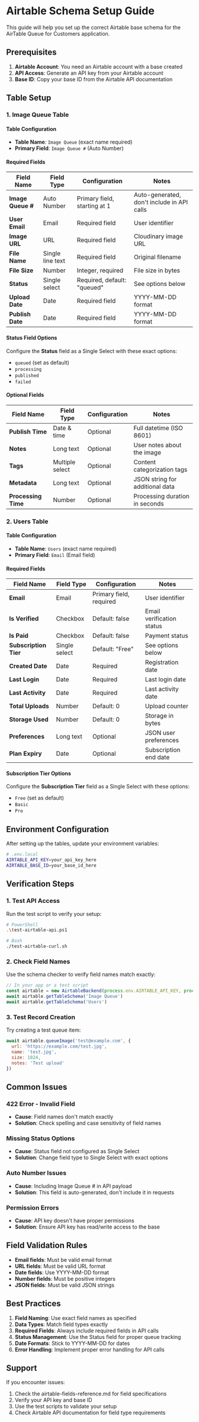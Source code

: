 # Airtable Schema Setup Guide

This guide will help you set up the correct Airtable base schema for the AirTable Queue for Customers application.

## Prerequisites

1. **Airtable Account**: You need an Airtable account with a base created
2. **API Access**: Generate an API key from your Airtable account
3. **Base ID**: Copy your base ID from the Airtable API documentation

## Table Setup

### 1. Image Queue Table

#### Table Configuration
- **Table Name**: `Image Queue` (exact name required)
- **Primary Field**: `Image Queue #` (Auto Number)

#### Required Fields

| Field Name | Field Type | Configuration | Notes |
|------------|------------|---------------|-------|
| **Image Queue #** | Auto Number | Primary field, starting at 1 | Auto-generated, don't include in API calls |
| **User Email** | Email | Required field | User identifier |
| **Image URL** | URL | Required field | Cloudinary image URL |
| **File Name** | Single line text | Required field | Original filename |
| **File Size** | Number | Integer, required | File size in bytes |
| **Status** | Single select | Required, default: "queued" | See options below |
| **Upload Date** | Date | Required field | YYYY-MM-DD format |
| **Publish Date** | Date | Required field | YYYY-MM-DD format |

#### Status Field Options
Configure the **Status** field as a Single Select with these exact options:
- `queued` (set as default)
- `processing`
- `published`
- `failed`

#### Optional Fields

| Field Name | Field Type | Configuration | Notes |
|------------|------------|---------------|-------|
| **Publish Time** | Date & time | Optional | Full datetime (ISO 8601) |
| **Notes** | Long text | Optional | User notes about the image |
| **Tags** | Multiple select | Optional | Content categorization tags |
| **Metadata** | Long text | Optional | JSON string for additional data |
| **Processing Time** | Number | Optional | Processing duration in seconds |

### 2. Users Table

#### Table Configuration
- **Table Name**: `Users` (exact name required)
- **Primary Field**: `Email` (Email field)

#### Required Fields

| Field Name | Field Type | Configuration | Notes |
|------------|------------|---------------|-------|
| **Email** | Email | Primary field, required | User identifier |
| **Is Verified** | Checkbox | Default: false | Email verification status |
| **Is Paid** | Checkbox | Default: false | Payment status |
| **Subscription Tier** | Single select | Default: "Free" | See options below |
| **Created Date** | Date | Required | Registration date |
| **Last Login** | Date | Required | Last login date |
| **Last Activity** | Date | Required | Last activity date |
| **Total Uploads** | Number | Default: 0 | Upload counter |
| **Storage Used** | Number | Default: 0 | Storage in bytes |
| **Preferences** | Long text | Optional | JSON user preferences |
| **Plan Expiry** | Date | Optional | Subscription end date |

#### Subscription Tier Options
Configure the **Subscription Tier** field as a Single Select with these options:
- `Free` (set as default)
- `Basic`
- `Pro`

## Environment Configuration

After setting up the tables, update your environment variables:

```bash
# .env.local
AIRTABLE_API_KEY=your_api_key_here
AIRTABLE_BASE_ID=your_base_id_here
```

## Verification Steps

### 1. Test API Access
Run the test script to verify your setup:
```bash
# PowerShell
.\test-airtable-api.ps1

# Bash
./test-airtable-curl.sh
```

### 2. Check Field Names
Use the schema checker to verify field names match exactly:
```javascript
// In your app or a test script
const airtable = new AirtableBackend(process.env.AIRTABLE_API_KEY, process.env.AIRTABLE_BASE_ID)
await airtable.getTableSchema('Image Queue')
await airtable.getTableSchema('Users')
```

### 3. Test Record Creation
Try creating a test queue item:
```javascript
await airtable.queueImage('test@example.com', {
  url: 'https://example.com/test.jpg',
  name: 'test.jpg',
  size: 1024,
  notes: 'Test upload'
})
```

## Common Issues

### 422 Error - Invalid Field
- **Cause**: Field names don't match exactly
- **Solution**: Check spelling and case sensitivity of field names

### Missing Status Options
- **Cause**: Status field not configured as Single Select
- **Solution**: Change field type to Single Select with exact options

### Auto Number Issues
- **Cause**: Including Image Queue # in API payload
- **Solution**: This field is auto-generated, don't include it in requests

### Permission Errors
- **Cause**: API key doesn't have proper permissions
- **Solution**: Ensure API key has read/write access to the base

## Field Validation Rules

- **Email fields**: Must be valid email format
- **URL fields**: Must be valid URL format
- **Date fields**: Use YYYY-MM-DD format
- **Number fields**: Must be positive integers
- **JSON fields**: Must be valid JSON strings

## Best Practices

1. **Field Naming**: Use exact field names as specified
2. **Data Types**: Match field types exactly
3. **Required Fields**: Always include required fields in API calls
4. **Status Management**: Use the Status field for proper queue tracking
5. **Date Formats**: Stick to YYYY-MM-DD for dates
6. **Error Handling**: Implement proper error handling for API calls

## Support

If you encounter issues:
1. Check the airtable-fields-reference.md for field specifications
2. Verify your API key and base ID
3. Use the test scripts to validate your setup
4. Check Airtable API documentation for field type requirements